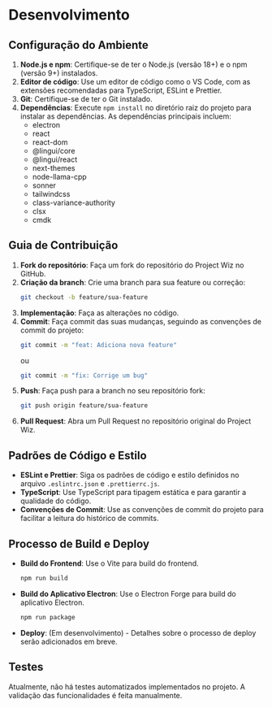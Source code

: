 # Desenvolvimento

## Configuração do Ambiente

1.  **Node.js e npm**: Certifique-se de ter o Node.js (versão 18+) e o npm (versão 9+) instalados.
2.  **Editor de código**: Use um editor de código como o VS Code, com as extensões recomendadas para TypeScript, ESLint e Prettier.
3.  **Git**: Certifique-se de ter o Git instalado.
4.  **Dependências**: Execute `npm install` no diretório raiz do projeto para instalar as dependências. As dependências principais incluem:
    - electron
    - react
    - react-dom
    - @lingui/core
    - @lingui/react
    - next-themes
    - node-llama-cpp
    - sonner
    - tailwindcss
    - class-variance-authority
    - clsx
    - cmdk

## Guia de Contribuição

1.  **Fork do repositório**: Faça um fork do repositório do Project Wiz no GitHub.
2.  **Criação da branch**: Crie uma branch para sua feature ou correção:
    ```bash
    git checkout -b feature/sua-feature
    ```
3.  **Implementação**: Faça as alterações no código.
4.  **Commit**: Faça commit das suas mudanças, seguindo as convenções de commit do projeto:
    ```bash
    git commit -m "feat: Adiciona nova feature"
    ```
    ou
    ```bash
    git commit -m "fix: Corrige um bug"
    ```
5.  **Push**: Faça push para a branch no seu repositório fork:
    ```bash
    git push origin feature/sua-feature
    ```
6.  **Pull Request**: Abra um Pull Request no repositório original do Project Wiz.

## Padrões de Código e Estilo

- **ESLint e Prettier**: Siga os padrões de código e estilo definidos no arquivo `.eslintrc.json` e `.prettierrc.js`.
- **TypeScript**: Use TypeScript para tipagem estática e para garantir a qualidade do código.
- **Convenções de Commit**: Use as convenções de commit do projeto para facilitar a leitura do histórico de commits.


## Processo de Build e Deploy

- **Build do Frontend**: Use o Vite para build do frontend.
  ```bash
  npm run build
  ```
- **Build do Aplicativo Electron**: Use o Electron Forge para build do aplicativo Electron.
  ```bash
  npm run package
  ```
- **Deploy**: (Em desenvolvimento) - Detalhes sobre o processo de deploy serão adicionados em breve.

## Testes

Atualmente, não há testes automatizados implementados no projeto. A validação das funcionalidades é feita manualmente.
